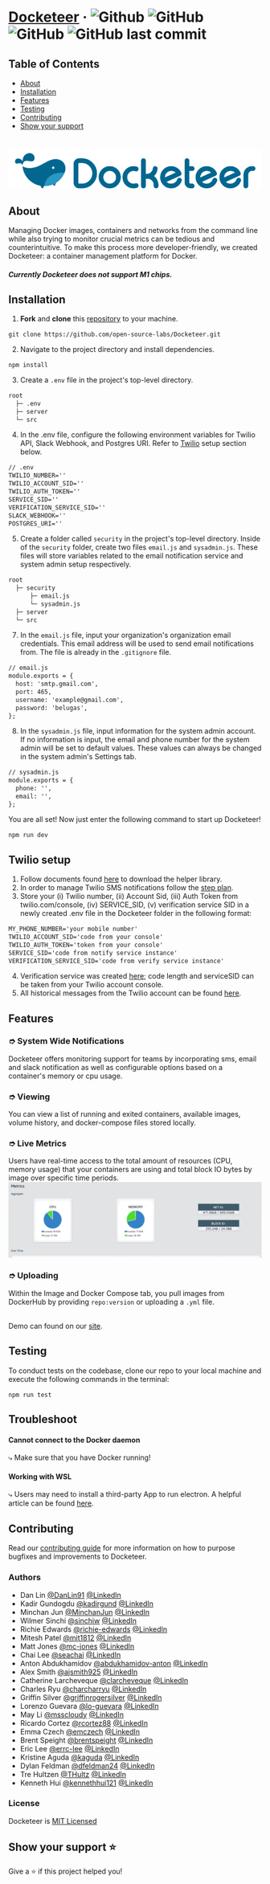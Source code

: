 <!-- A brief description of your project, what it is used for and how does life get
awesome when someone starts to use it.
- Note and briefly describe any key concepts (technical, philosophical, or both) important to the user’s understanding.
- Link to any supplementary blog posts or project main pages.
- State if it is out-of-the-box user-friendly, so it’s clear to the user.
- List its most useful/innovative/noteworthy features.
- State its goals/what problem(s) it solves. -->

<!-- To help keep this READme organized, use two line breaks for each ## -->

#

# [Docketeer](https://www.docketeer.org/) &middot; ![Github](https://img.shields.io/github/repo-size/open-source-labs/Docketeer) ![GitHub](https://img.shields.io/github/license/open-source-labs/Docketeer) ![GitHub](https://img.shields.io/badge/PRs-welcome-orange) ![GitHub last commit](https://img.shields.io/github/last-commit/open-source-labs/Docketeer)


## Table of Contents
- [About](#-about)
- [Installation](#-installation)
- [Features](#-featurs)
- [Testing](#-testing)
- [Contributing](#-contributing)
- [Show your support](#-show-your-support)

#

<!-- ![logo](https://user-images.githubusercontent.com/67434664/94055454-f7177a00-fdaa-11ea-95dd-1d4980400812.png) -->

![logo](assets/docketeer-title2.png)

## About
Managing Docker images, containers and networks from the command line while also trying to monitor crucial metrics can be tedious and counterintuitive. To make this process more developer-friendly, we created Docketeer: a container management platform for Docker.

##### **Currently Docketeer does not support M1 chips.**


## Installation
1. **Fork** and **clone** this [repository](https://github.com/open-source-labs/Docketeer.git) to your machine.
```
git clone https://github.com/open-source-labs/Docketeer.git
```

2. Navigate to the project directory and install dependencies.
```
npm install
```

3. Create a `.env` file in the project's top-level directory.
```
root
  ├─ .env
  ├─ server
  └─ src
```

4. In the .env file, configure the following environment variables for Twilio API, Slack Webhook, and Postgres URI. Refer to [Twilio](#-Twilio) setup section below.
```
// .env
TWILIO_NUMBER=''
TWILIO_ACCOUNT_SID=''
TWILIO_AUTH_TOKEN=''
SERVICE_SID=''
VERIFICATION_SERVICE_SID=''
SLACK_WEBHOOK=''
POSTGRES_URI=''
```

5. Create a folder called `security` in the project's top-level directory. Inside of the `security` folder, create two files `email.js` and `sysadmin.js`. These files will store variables related to the email notification service and system admin setup respectively.
```
root
  ├─ security
      ├─ email.js
      └─ sysadmin.js
  ├─ server
  └─ src
```

7. In the `email.js` file, input your organization's organization email credentials. This email address will be used to send email notifications from. The file is already in the `.gitignore` file.
```
// email.js
module.exports = {
  host: 'smtp.gmail.com',
  port: 465,
  username: 'example@gmail.com',
  password: 'belugas',
};
```

8. In the `sysadmin.js` file, input information for the system admin account. If no information is input, the email and phone number for the system admin will be set to default values. These values can always be changed in the system admin's Settings tab.
```
// sysadmin.js
module.exports = {
  phone: '',
  email: '',
};
```

You are all set! Now just enter the following command to start up Docketeer!
```
npm run dev
```


## Twilio setup
  1. Follow documents found [here](https://www.twilio.com/docs/node/install) to download the helper library.
  2. In order to manage Twilio SMS notifications follow the [step plan](https://www.twilio.com/docs/notify/quickstart/sms#messagingservice).
  3. Store your (i) Twilio number, (ii) Account Sid, (iii) Auth Token from twilio.com/console, (iv) SERVICE_SID, (v) verification service SID in a newly created .env file in the Docketeer folder in the following format:

    MY_PHONE_NUMBER='your mobile number'
    TWILIO_ACCOUNT_SID='code from your console'
    TWILIO_AUTH_TOKEN='token from your console'
    SERVICE_SID='code from notify service instance'
    VERIFICATION_SERVICE_SID='code from verify service instance'

  4. Verification service was created [here](https://www.twilio.com/console/verify/services); code length and serviceSID can be taken from your Twilio account console.
  5. All historical messages from the Twilio account can be found [here](https://www.twilio.com/console/sms/logs).

<!-- > Getting started with Docketeer is easy: visit [docketeer.org](https://www.docketeer.org/) and download the Docketeer desktop app. Drag and drop the .dmg file that you downloaded into your Applications folder to install it. Before you run the application, make sure Docker itself is running. -->


## Features

### ➮ System Wide Notifications
Docketeer offers monitoring support for teams by incorporating sms, email and slack notification as well as configurable options based on a container's memory or cpu usage.

### ➮ Viewing 
You can view a list of running and exited containers, available images, volume history, and docker-compose files stored locally. 

### ➮ Live Metrics
Users have real-time access to the total amount of resources (CPU, memory usage) that your containers are using and total block IO bytes by image over specific time periods.
![alt text](assets/docketeer-metrics.gif)

### ➮ Uploading
Within the Image and Docker Compose tab, you pull images from DockerHub by providing `repo:version` or uploading a `.yml` file.

<br> Demo can found on our [site](https://www.docketeer.org/demo).

<!-- ## Development 🛠 
All ideas and contributions to the project are welcome. To run the app in development mode, clone our repo to your local machine and execute the following commands:
```
npm run dev
``` -->


## Testing
To conduct tests on the codebase, clone our repo to your local machine and execute the following commands in the terminal:
```
npm run test
```

## Troubleshoot

#### **Cannot connect to the Docker daemon**
⤷ Make sure that you have Docker running!

#### **Working with WSL**
⤷ Users may need to install a third-party App to run electron. A helpful article can be found [here](https://techcommunity.microsoft.com/t5/windows-dev-appconsult/running-wsl-gui-apps-on-windows-10/ba-p/1493242).


## Contributing
Read our [contributing guide](https://github.com/open-source-labs/Docketeer/blob/master/CONTRIBUTING.md) for more information on how to purpose bugfixes and improvements to Docketeer.

### Authors
- Dan Lin [@DanLin91](https://github.com/DanLin91) [@LinkedIn](https://www.linkedin.com/in/danlin91/)
- Kadir Gundogdu [@kadirgund](https://github.com/kadirgund) [@LinkedIn](https://www.linkedin.com/in/kadirgund/)
- Minchan Jun [@MinchanJun](https://github.com/MinchanJun) [@LinkedIn](https://www.linkedin.com/in/minchan-jun/)
- Wilmer Sinchi [@sinchiw](https://github.com/sinchiw) [@LinkedIn](https://www.linkedin.com/in/wilmer-sinchi-143b7681/)
- Richie Edwards [@richie-edwards](https://github.com/richie-edwards) [@LinkedIn](https://www.linkedin.com/in/richieedwards/)
- Mitesh Patel [@mit1812](https://github.com/mit1812) [@LinkedIn](https://www.linkedin.com/in/mitesh-patel-8702728b/)
- Matt Jones [@mc-jones](https://github.com/mc-jones) [@LinkedIn](https://www.linkedin.com/in/mc-jones/)
- Chai Lee [@seachai](https://github.com/seachai) [@LinkedIn](https://www.linkedin.com/in/chai-lee-5a064649/)
- Anton Abdukhamidov [@abdukhamidov-anton](https://github.com/abdukhamidov-anton) [@LinkedIn](https://www.linkedin.com/in/anton-abdukhamidov-1163733b/)
- Alex Smith [@ajsmith925](https://github.com/ajsmith925) [@LinkedIn](https://www.linkedin.com/in/ajsmith925/)
- Catherine Larcheveque [@clarcheveque](https://github.com/clarcheveque) [@LinkedIn](https://www.linkedin.com/in/clarcheveque/)
- Charles Ryu [@charcharryu](https://github.com/charcharryu) [@LinkedIn](https://www.linkedin.com/in/charcharryu/)
- Griffin Silver [@griffinrogersilver](https://github.com/griffinrogersilver) [@LinkedIn](https://www.linkedin.com/in/griffin-silver-1ab675140/) 
- Lorenzo Guevara [@lo-guevara](https://github.com/lo-guevara) [@LinkedIn](https://www.linkedin.com/in/lorenzoguevara/)
- May Li [@msscloudy](https://github.com/msscloudy) [@LinkedIn](https://www.linkedin.com/in/maysli)
- Ricardo Cortez [@rcortez88](https://github.com/rcortez88) [@LinkedIn](https://www.linkedin.com/in/rcortez88/)
- Emma Czech [@emczech](https://github.com/emczech) [@LinkedIn](https://https://www.linkedin.com/in/emczech/)
- Brent Speight [@brentspeight](https://github.com/brentspeight) [@LinkedIn](https://www.linkedin.com/in/brent-speight/)
- Eric Lee [@errc-lee](https://github.com/errc-lee) [@LinkedIn](https://www.linkedin.com/in/errc-lee/)
- Kristine Aguda [@kaguda](https://github.com/kaguda) [@LinkedIn](https://www.linkedin.com/in/kristine-aguda/)
- Dylan Feldman [@dfeldman24](https://github.com/dfeldman24) [@LinkedIn](www.linkedin.com/in/dylan-feldman)
- Tre Hultzen [@THultz](https://github.com/THultz) [@LinkedIn](https://www.linkedin.com/in/tre-hultzen/)
- Kenneth Hui [@kennethhui121](https://github.com/kennethhui121) [@LinkedIn](https://www.linkedin.com/in/kenneth-hui/)

### License
Docketeer is [MIT Licensed](https://github.com/open-source-labs/Docketeer/blob/master/LICENSE)


## Show your support ⭐ 
Give a ⭐️ if this project helped you!